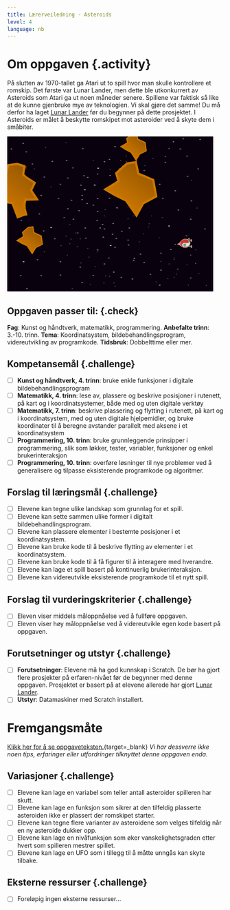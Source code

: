 ```yaml
---
title: Lærerveiledning - Asteroids
level: 4
language: nb
---
```


# Om oppgaven {.activity}
På slutten av 1970-tallet ga Atari ut to spill hvor man skulle
kontrollere et romskip. Det første var Lunar Lander, men dette ble
utkonkurrert av Asteroids som Atari ga ut noen måneder senere.
Spillene var faktisk så like at de kunne gjenbruke mye av teknologien.
Vi skal gjøre det samme! Du må derfor ha laget
[Lunar Lander](../lunar_lander/lunar_lander.html) før du begynner på
dette prosjektet. I Asteroids er målet å beskytte romskipet mot
asteroider ved å skyte dem i småbiter.

![](asteroids.png)

## Oppgaven passer til: {.check}
 __Fag__: Kunst og håndtverk, matematikk, programmering.
__Anbefalte trinn__: 3.-10. trinn.
__Tema__: Koordinatsystem, bildebehandlingsprogram, videreutvikling av programkode.
__Tidsbruk__: Dobbelttime eller mer.

## Kompetansemål {.challenge}
- [ ] __Kunst og håndtverk, 4. trinn__: bruke enkle funksjoner i digitale bildebehandlingsprogram
- [ ] __Matematikk, 4. trinn__: lese av, plassere og beskrive posisjoner i rutenett, på kart og i koordinatsystemer, både med og uten digitale verktøy
- [ ] __Matematikk, 7. trinn__: beskrive plassering og flytting i rutenett, på kart og i koordinatsystem, med og uten digitale hjelpemidler, og bruke koordinater til å beregne avstander parallelt med aksene i et koordinatsystem
- [ ] __Programmering, 10. trinn__: bruke grunnleggende prinsipper i programmering, slik som løkker, tester, variabler, funksjoner og enkel brukerinteraksjon
- [ ] __Programmering, 10. trinn__: overføre løsninger til nye problemer ved å generalisere og tilpasse eksisterende programkode og algoritmer.

## Forslag til læringsmål {.challenge}
- [ ] Elevene kan tegne ulike landskap som grunnlag for et spill.
- [ ] Elevene kan sette sammen ulike former i digitalt bildebehandlingsprogram.
- [ ] Elevene kan plassere elementer i bestemte posisjoner i et koordinatsystem.
- [ ] Elevene kan bruke kode til å beskrive flytting av elementer i et koordinatsystem.
- [ ] Elevene kan bruke kode til å få figurer til å interagere med hverandre.
- [ ] Elevene kan lage et spill basert på kontinuerlig brukerinteraksjon.
- [ ] Elevene kan videreutvikle eksisterende programkode til et nytt spill.

## Forslag til vurderingskriterier {.challenge}
- [ ] Eleven viser middels måloppnåelse ved å fullføre oppgaven.
- [ ] Eleven viser høy måloppnåelse ved å videreutvikle egen kode basert på oppgaven.

## Forutsetninger og utstyr {.challenge}
- [ ] __Forutsetninger__: Elevene må ha god kunnskap i Scratch. De bør ha gjort flere prosjekter på erfaren-nivået før de begynner med denne oppgaven. Prosjektet er basert på at elevene allerede har gjort [Lunar Lander](../lunar_lander/lunar_lander.html).
- [ ] __Utstyr__: Datamaskiner med Scratch installert.

# Fremgangsmåte
[Klikk her for å se oppgaveteksten.](../OPPGAVE/OPPGAVE.html){target=_blank}
_Vi har dessverre ikke noen tips, erfaringer eller utfordringer tilknyttet denne oppgaven enda._

## Variasjoner {.challenge}
- [ ] Elevene kan lage en variabel som teller antall asteroider spilleren har skutt.
- [ ] Elevene kan lage en funksjon som sikrer at den tilfeldig plasserte asteroiden ikke er plassert der romskipet starter.
- [ ] Elevene kan tegne flere varianter av asteroidene som velges tilfeldig når en ny asteroide dukker opp.
- [ ] Elevene kan lage en nivåfunksjon som øker vanskelighetsgraden etter hvert som spilleren mestrer spillet.
- [ ] Elevene kan lage en UFO som i tillegg til å måtte unngås kan skyte tilbake.

## Eksterne ressurser {.challenge}
- [ ] Foreløpig ingen eksterne ressurser...
